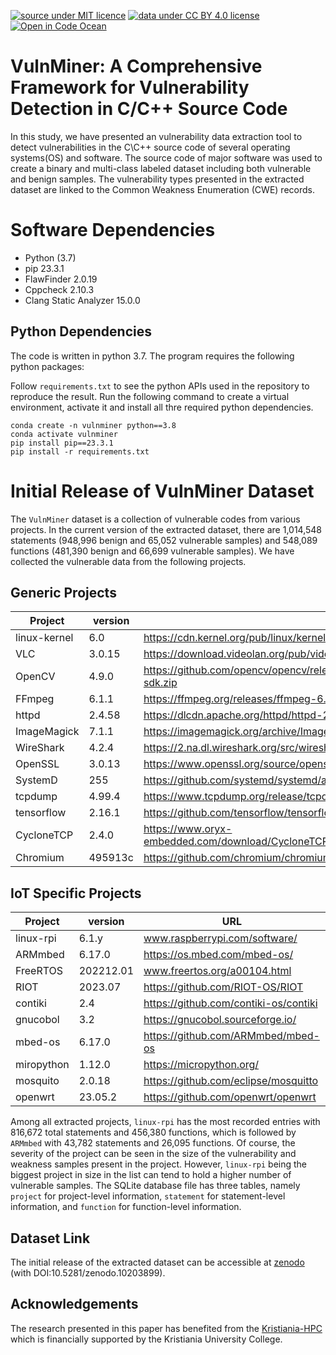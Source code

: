 [![source under MIT licence](https://img.shields.io/badge/source%20license-MIT-green)](LICENSE.txt)
[![data under CC BY 4.0 license](https://img.shields.io/badge/data%20license-CC%20BY%204.0-green)](https://creativecommons.org/licenses/by/4.0/)
[![Open in Code Ocean](https://codeocean.com/codeocean-assets/badge/open-in-code-ocean.svg)](https://codeocean.com/capsule/0170549/tree)

# VulnMiner: A Comprehensive Framework for Vulnerability Detection in C/C++ Source Code

In this study, we have presented an vulnerability data extraction tool to detect vulnerabilities in the C\C++ source code of several operating systems(OS) and software. The source code of major software was used to create a binary and multi-class labeled dataset including both vulnerable and benign samples. The vulnerability types presented in the extracted dataset are linked to the Common Weakness Enumeration (CWE) records.

# Software Dependencies

- Python (3.7)
- pip 23.3.1
- FlawFinder 2.0.19
- Cppcheck 2.10.3
- Clang Static Analyzer 15.0.0

## Python Dependencies

The code is written in python 3.7. The program requires the following python packages:

Follow `requirements.txt` to see the python APIs used in the repository to reproduce the result. Run the following command to create a virtual environment, activate it and install all thre required python dependencies.

```
conda create -n vulnminer python==3.8
conda activate vulnminer
pip install pip==23.3.1
pip install -r requirements.txt
```

# Initial Release of VulnMiner Dataset

The `VulnMiner` dataset is a collection of vulnerable codes from various projects. In the current version of the extracted dataset, there are 1,014,548 statements (948,996 benign and 65,052 vulnerable samples) and 548,089 functions (481,390 benign and 66,699 vulnerable samples). We have collected the vulnerable data from the following projects.

## Generic Projects

| Project      | version | URL                                                                                       |
| ------------ | ------- | ----------------------------------------------------------------------------------------- |
| linux-kernel | 6.0     | https://cdn.kernel.org/pub/linux/kernel/v6.x/linux-6.0.tar.gz                             |
| VLC          | 3.0.15  | https://download.videolan.org/pub/videolan/vlc/3.0.15/vlc-3.0.15.tar.xz                   |
| OpenCV       | 4.9.0   | https://github.com/opencv/opencv/releases/download/4.9.0/opencv-4.9.0-android-sdk.zip     |
| FFmpeg       | 6.1.1   | https://ffmpeg.org/releases/ffmpeg-6.1.1.tar.xz                                           |
| httpd        | 2.4.58  | https://dlcdn.apache.org/httpd/httpd-2.4.58.tar.gz                                        |
| ImageMagick  | 7.1.1   | https://imagemagick.org/archive/ImageMagick.tar.gz                                        |
| WireShark    | 4.2.4   | https://2.na.dl.wireshark.org/src/wireshark-4.2.4.tar.xz                                  |
| OpenSSL      | 3.0.13  | https://www.openssl.org/source/openssl-3.0.13.tar.gz                                      |
| SystemD      | 255     | https://github.com/systemd/systemd/archive/refs/tags/v255.tar.gz                          |
| tcpdump      | 4.99.4  | https://www.tcpdump.org/release/tcpdump-4.99.4.tar.xz                                     |
| tensorflow   | 2.16.1  | https://github.com/tensorflow/tensorflow/archive/refs/tags/v2.16.1.tar.gz                 |
| CycloneTCP   | 2.4.0   | https://www.oryx-embedded.com/download/CycloneTCP_SSL_SSH_IPSEC_EAP_CRYPTO_Open_2_4_0.zip |
| Chromium     | 495913c | https://github.com/chromium/chromium/archive/refs/heads/main.zip                          |

## IoT Specific Projects

| Project    | version   | URL                                   |
| ---------- | --------- | ------------------------------------- |
| linux-rpi  | 6.1.y     | www.raspberrypi.com/software/         |
| ARMmbed    | 6.17.0    | https://os.mbed.com/mbed-os/          |
| FreeRTOS   | 202212.01 | www.freertos.org/a00104.html          |
| RIOT       | 2023.07   | https://github.com/RIOT-OS/RIOT       |
| contiki    | 2.4       | https://github.com/contiki-os/contiki |
| gnucobol   | 3.2       | https://gnucobol.sourceforge.io/      |
| mbed-os    | 6.17.0    | https://github.com/ARMmbed/mbed-os    |
| miropython | 1.12.0    | https://micropython.org/              |
| mosquito   | 2.0.18    | https://github.com/eclipse/mosquitto  |
| openwrt    | 23.05.2   | https://github.com/openwrt/openwrt    |

Among all extracted projects, `linux-rpi` has the most recorded entries with 816,672 total statements and 456,380 functions, which is followed by `ARMmbed` with 43,782 statements and 26,095 functions. Of course, the severity of the project can be seen in the size of the vulnerability and weakness samples present in the project. However, `linux-rpi` being the biggest project in size in the list can tend to hold a higher number of vulnerable samples. The SQLite database file has three tables, namely `project` for project-level information, `statement` for statement-level information, and
`function` for function-level information.

## Dataset Link

The initial release of the extracted dataset can be accessible at [zenodo](https://zenodo.org/uploads/10203899) (with DOI:10.5281/zenodo.10203899).

## Acknowledgements

The research presented in this paper has benefited from the [Kristiania-HPC](https://kristiania-hpc.github.io/build/index.html) which is financially supported by the Kristiania University College.
